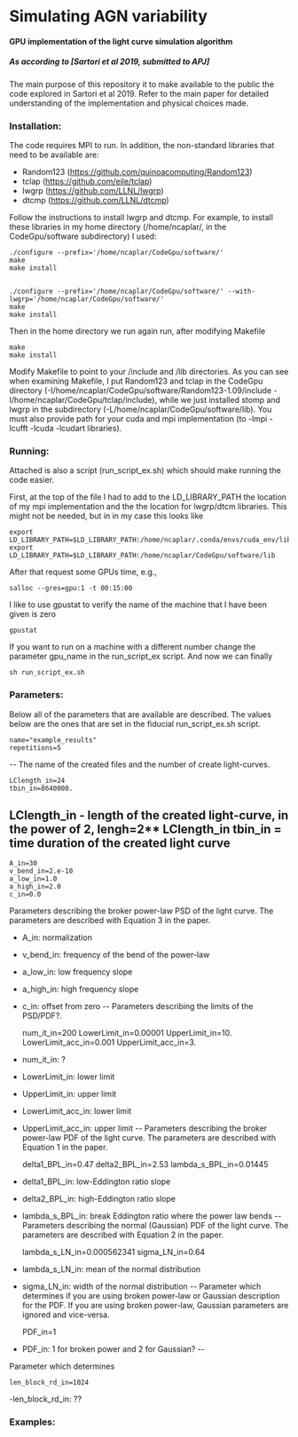 # Simulating AGN variability

#### GPU implementation of the light curve simulation algorithm
##### As according to [Sartori et al 2019, submitted to APJ]

The main purpose of this repository it to make available to the public the code explored in Sartori et al 2019. Refer to the main paper for detailed understanding of the implementation and physical choices made.


### Installation:

The code requires MPI to run. In addition, the non-standard libraries that need to be available are: 
 - Random123 (https://github.com/quinoacomputing/Random123)
 - tclap (https://github.com/eile/tclap)
 - lwgrp (https://github.com/LLNL/lwgrp)
 - dtcmp (https://github.com/LLNL/dtcmp)


Follow the instructions to install lwgrp and dtcmp. For example, to install these libraries in my home directory (/home/ncaplar/, in the CodeGpu/software subdirectory) I used:

	./configure --prefix='/home/ncaplar/CodeGpu/software/'
	make 
	make install


	./configure --prefix='/home/ncaplar/CodeGpu/software/' --with-lwgrp='/home/ncaplar/CodeGpu/software/'
	make
	make install

Then in the home directory we run again run, after modifying Makefile 

	make
	make install

Modify Makefile to point to your /include and /lib directories. As you can see when examining Makefile, I put Random123 and tclap in the CodeGpu directory (-I/home/ncaplar/CodeGpu/software/Random123-1.09/include -I/home/ncaplar/CodeGpu/tclap/include), while we just installed stomp and lwgrp in the subdirectory (-L/home/ncaplar/CodeGpu/software/lib). You must also provide path for your cuda and mpi implementation (to -lmpi -lcufft -lcuda -lcudart libraries). 

### Running:

Attached is also a script (run_script_ex.sh) which should make running the code easier. 

First, at the top of the file I had to add to the LD_LIBRARY_PATH the location of my mpi implementation and the the location for lwgrp/dtcm libraries. This might not be needed, but in in my case this looks like 

	export LD_LIBRARY_PATH=$LD_LIBRARY_PATH:/home/ncaplar/.conda/envs/cuda_env/lib
	export LD_LIBRARY_PATH=$LD_LIBRARY_PATH:/home/ncaplar/CodeGpu/software/lib

After that request some GPUs time, e.g.,

	salloc --gres=gpu:1 -t 00:15:00

I like to use gpustat to verify the name of the machine that I have been given is zero

	gpustat

If you want to run on a machine with a different number change the parameter gpu_name in the run_script_ex script. And now we can finally

	sh run_script_ex.sh


### Parameters:

Below all of the parameters that are available are described. The values below are the ones that are set in the fiducial run_script_ex.sh script.

	name="example_results"
	repetitions=5

--
The name of the created files and the number of create light-curves.

	LClength_in=24
	tbin_in=8640000.


LClength_in - length of the created light-curve, in the power of 2, lengh=2** LClength_in
tbin_in = time duration of the created light curve
--

	A_in=30
	v_bend_in=2.e-10
	a_low_in=1.0
	a_high_in=2.0
	c_in=0.0

Parameters describing the broker power-law PSD of the light curve. The parameters are described with Equation 3 in the paper. 

- A_in: normalization
- v_bend_in: frequency of the bend of the power-law
- a_low_in: low frequency slope
- a_high_in: high frequency slope
- c_in: offset from zero
--
Parameters describing the limits of the PSD/PDF?.

	num_it_in=200
	LowerLimit_in=0.00001
	UpperLimit_in=10.
	LowerLimit_acc_in=0.001
	UpperLimit_acc_in=3.

- num_it_in: ?
- LowerLimit_in: lower limit
- UpperLimit_in: upper limit
- LowerLimit_acc_in: lower limit
- UpperLimit_acc_in: upper limit
--
Parameters describing the broker power-law PDF of the light curve. The parameters are described with Equation 1 in the paper. 

	delta1_BPL_in=0.47
	delta2_BPL_in=2.53
	lambda_s_BPL_in=0.01445

- delta1_BPL_in: low-Eddington ratio slope
- delta2_BPL_in: high-Eddington ratio slope
- lambda_s_BPL_in: break Eddington ratio where the power law bends
--
Parameters describing the normal (Gaussian) PDF of the light curve. The parameters are described with Equation 2 in the paper. 

	lambda_s_LN_in=0.000562341
	sigma_LN_in=0.64

- lambda_s_LN_in: mean of the normal distribution
- sigma_LN_in: width of the normal distribution
--
Parameter which determines if you are using broken power-law or Gaussian description for the PDF. If you are using broken power-law, Gaussian parameters are ignored and vice-versa.

	PDF_in=1

- PDF_in: 1 for broken power and 2 for Gaussian?
--

Parameter which determines

	len_block_rd_in=1024

-len_block_rd_in: ??

### Examples:
